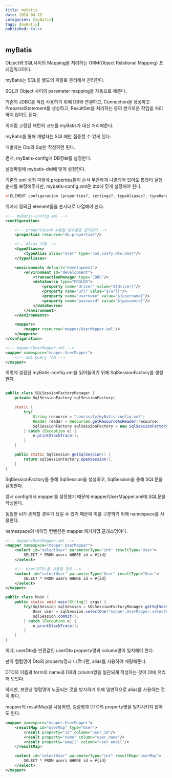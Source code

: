 ```yaml
---
title: myBatis
date: 2024-04-19
categories: [myBatis]
tags: [myBatis]
published: false
---
```


## myBatis

Object와 SQL사이의 Mapping을 처리하는 ORM(Object Relational Mapping) 프레임워크이다.

myBatis는 SQL을 별도의 파일로 분리해서 관리한다.

SQL과 Object 사이의 parameter mapping을 자동으로 해준다.

기존의 JDBC를 직접 사용하기 위해 DB와 연결하고, Connection을 생성하고 PreparedStatement를 생성하고, ResultSet을 처리하는 등의 번거로운 작업을 처리하지 않아도 된다.

이처럼 고정된 패턴의 코드를 myBatis가 대신 처리해준다.

myBatis를 통해 개발자는 SQL에만 집중할 수 있게 된다.

개발자는 Dto와 Sql만 작성하면 된다.

먼저, myBatis-config에 DB정보를 설정한다.

설정파일에 mybatis-dtd에 맞게 설정한다.

기존의 xml 설정 파일에 properties들이 순서 무관하게 나열되어 있어도 톰캣이 실행 순서를 보장해주지만, mybatis-config.xml은 dtd에 맞게 설정해야 한다.

```xml
<!ELEMENT configuration (properties?, settings?, typeAliases?, typeHandlers?, objectFactory?, objectWrapperFactory?, reflectorFactory?, plugins?, environments?, databaseIdProvider?, mappers?)>
```

위에서 정의된 element들을 순서대로 나열해야 한다.

```xml
<!-- myBatis-config.xml -->
<configuration>

    <!-- properties에 사용될 변수들을 정의한다 -->
    <properties resource="db.properties"/>

    <!-- Alias 지정 -->
    <typeAliases>
        <typeAlias alias="User" type="com.ssafy.dto.User"/>
    </typeAliases>

    <environments default="development">
        <environment id="development">
            <transactionManager type="JDBC"/>
            <dataSource type="POOLED">
                <property name="driver" value="${driver}"/>
                <property name="url" value="${url}"/>
                <property name="username" value="${username}"/>
                <property name="password" value="${password}"/>
            </dataSource>
        </environment>
    </environments>

    <mappers>
        <mapper resource="mapper/UserMapper.xml"/>
    </mappers>
</configuration>

<!-- mapper/UserMapper.xml -->
<mapper namespace="mapper.UserMapper">
    <!-- SQL Query 작성 -->
</mapper>
```

이렇게 설정된 myBatis-config.xml을 읽어들이기 위해 SqlSessionFactory를 생성한다.

```java

public class SQLSessionFactoryManager {
    private SqlSessionFactory sqlSessionFactory;

    static {
        try{
            String resource = "com/ssafy/myBatis-config.xml";
            Reader reader = Resources.getResourceAsReader(resource);
            SqlSessionFactory sqlSessionFactory = new SqlSessionFactoryBuilder().build(reader);
        } catch (Exception e) {
            e.printStackTrace();
        }
    }

    public static SqlSession getSqlSession() {
        return sqlSessionFactory.openSession();
    }
}

```

SqlSessionFactory를 통해 SqlSession을 생성하고, SqlSession을 통해 SQL문을 실행한다.

앞서 config에서 mapper를 설정했기 때문에 mapper/UserMapper.xml에 SQL문을 작성한다.

동일한 id가 존재할 경우가 생길 수 있기 때문에 이를 구분하기 위해 namespace를 사용한다.

namespace의 네이밍 컨벤션은 mapper.패키지명.클래스명이다.

```xml
<!-- mapper/UserMapper.xml -->
<mapper namespace="mapper.UserMapper">
    <select id="selectUser" parameterType="int" resultType="User">
        SELECT * FROM users WHERE id = #{id}
    </select>

    <!-- User(DTO)를 사용할 경우 -->
    <select id="selectUser" parameterType="User" resultType="User">
        SELECT * FROM users WHERE id = #{id}
    </select>
</mapper>
```

```java
public class Main {
    public static void main(String[] args) {
        try(SqlSession sqlSession = SQLSessionFactoryManager.getSqlSession()) {
            User user = sqlSession.selectOne("mapper.UserMapper.selectUser", 1);
            sqlSession.commit();
        } catch (Exception e) {
            e.printStackTrace();
        }
    }
}
```

이떄, userDto를 반환값인 userDto property명과 column명이 일치해야 한다.

만약 컬럼명이 Dto의 property명과 다르다면, alias를 사용하여 매핑해준다.

DTO의 이름과 form의 name과 DB의 column명을 일관되게 작성하는 것이 DI에 유리해 보인다.

하지만, 보안상 컬럼명이 노출되는 것을 방지하기 위해 일반적으로 alias를 사용하는 것이 좋다.

mapper의 resultMap을 사용하면, 컬럼명과 DTO의 property명을 일치시키지 않아도 된다.

```xml
<mapper namespace="mapper.UserMapper">
    <resultMap id="userMap" type="User">
        <result property="id" column="user_id"/>
        <result property="name" column="user_name"/>
        <result property="email" column="user_email"/>
    </resultMap>

    <select id="selectUser" parameterType="int" resultMap="userMap">
        SELECT * FROM users WHERE id = #{id}
    </select>
</mapper>
```
